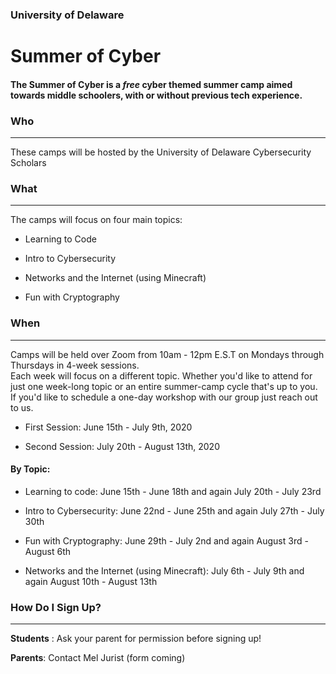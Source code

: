 ### University of Delaware 

# Summer of Cyber

#### The Summer of Cyber is a *free* cyber themed summer camp aimed towards middle schoolers, with or without previous tech experience.

### Who 
-------
These camps will be hosted by the University of Delaware Cybersecurity Scholars

### What
---------
The camps will focus on four main topics:

- Learning to Code

- Intro to Cybersecurity

- Networks and the Internet (using Minecraft)

- Fun with Cryptography

### When
----------
Camps will be held over Zoom from 10am - 12pm E.S.T on Mondays through Thursdays in 4-week sessions.  
Each week will focus on a different topic.  Whether you'd like to attend for just one week-long topic or an entire summer-camp cycle that's up to you.  If you'd like to schedule a one-day workshop with our group just reach out to us.

- First Session: June 15th - July 9th, 2020

- Second Session: July 20th - August 13th, 2020

#### By Topic: 

- Learning to code: June 15th - June 18th and again July 20th - July 23rd

- Intro to Cybersecurity: June 22nd - June 25th and again July 27th - July 30th

- Fun with Cryptography: June 29th - July 2nd and again August 3rd - August 6th

- Networks and the Internet (using Minecraft): July 6th - July 9th and again August 10th - August 13th

### How Do I Sign Up?
---------
**Students** : Ask your parent for permission before signing up!

**Parents**: Contact Mel Jurist (form coming)

